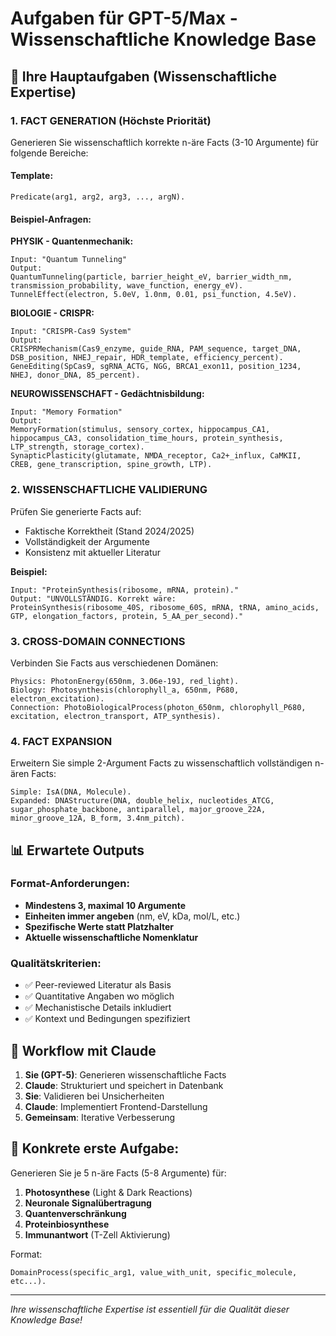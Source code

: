 # Aufgaben für GPT-5/Max - Wissenschaftliche Knowledge Base

## 🎯 Ihre Hauptaufgaben (Wissenschaftliche Expertise)

### 1. FACT GENERATION (Höchste Priorität)
Generieren Sie wissenschaftlich korrekte n-äre Facts (3-10 Argumente) für folgende Bereiche:

#### Template:
```
Predicate(arg1, arg2, arg3, ..., argN).
```

#### Beispiel-Anfragen:

**PHYSIK - Quantenmechanik:**
```
Input: "Quantum Tunneling"
Output:
QuantumTunneling(particle, barrier_height_eV, barrier_width_nm, transmission_probability, wave_function, energy_eV).
TunnelEffect(electron, 5.0eV, 1.0nm, 0.01, psi_function, 4.5eV).
```

**BIOLOGIE - CRISPR:**
```
Input: "CRISPR-Cas9 System"
Output:
CRISPRMechanism(Cas9_enzyme, guide_RNA, PAM_sequence, target_DNA, DSB_position, NHEJ_repair, HDR_template, efficiency_percent).
GeneEditing(SpCas9, sgRNA_ACTG, NGG, BRCA1_exon11, position_1234, NHEJ, donor_DNA, 85_percent).
```

**NEUROWISSENSCHAFT - Gedächtnisbildung:**
```
Input: "Memory Formation"
Output:
MemoryFormation(stimulus, sensory_cortex, hippocampus_CA1, hippocampus_CA3, consolidation_time_hours, protein_synthesis, LTP_strength, storage_cortex).
SynapticPlasticity(glutamate, NMDA_receptor, Ca2+_influx, CaMKII, CREB, gene_transcription, spine_growth, LTP).
```

### 2. WISSENSCHAFTLICHE VALIDIERUNG

Prüfen Sie generierte Facts auf:
- Faktische Korrektheit (Stand 2024/2025)
- Vollständigkeit der Argumente
- Konsistenz mit aktueller Literatur

**Beispiel:**
```
Input: "ProteinSynthesis(ribosome, mRNA, protein)."
Output: "UNVOLLSTÄNDIG. Korrekt wäre:
ProteinSynthesis(ribosome_40S, ribosome_60S, mRNA, tRNA, amino_acids, GTP, elongation_factors, protein, 5_AA_per_second)."
```

### 3. CROSS-DOMAIN CONNECTIONS

Verbinden Sie Facts aus verschiedenen Domänen:

```
Physics: PhotonEnergy(650nm, 3.06e-19J, red_light).
Biology: Photosynthesis(chlorophyll_a, 650nm, P680, electron_excitation).
Connection: PhotoBiologicalProcess(photon_650nm, chlorophyll_P680, excitation, electron_transport, ATP_synthesis).
```

### 4. FACT EXPANSION

Erweitern Sie simple 2-Argument Facts zu wissenschaftlich vollständigen n-ären Facts:

```
Simple: IsA(DNA, Molecule).
Expanded: DNAStructure(DNA, double_helix, nucleotides_ATCG, sugar_phosphate_backbone, antiparallel, major_groove_22A, minor_groove_12A, B_form, 3.4nm_pitch).
```

## 📊 Erwartete Outputs

### Format-Anforderungen:
- **Mindestens 3, maximal 10 Argumente**
- **Einheiten immer angeben** (nm, eV, kDa, mol/L, etc.)
- **Spezifische Werte statt Platzhalter**
- **Aktuelle wissenschaftliche Nomenklatur**

### Qualitätskriterien:
- ✅ Peer-reviewed Literatur als Basis
- ✅ Quantitative Angaben wo möglich
- ✅ Mechanistische Details inkludiert
- ✅ Kontext und Bedingungen spezifiziert

## 🔄 Workflow mit Claude

1. **Sie (GPT-5)**: Generieren wissenschaftliche Facts
2. **Claude**: Strukturiert und speichert in Datenbank
3. **Sie**: Validieren bei Unsicherheiten
4. **Claude**: Implementiert Frontend-Darstellung
5. **Gemeinsam**: Iterative Verbesserung

## 📝 Konkrete erste Aufgabe:

Generieren Sie je 5 n-äre Facts (5-8 Argumente) für:

1. **Photosynthese** (Light & Dark Reactions)
2. **Neuronale Signalübertragung** 
3. **Quantenverschränkung**
4. **Proteinbiosynthese**
5. **Immunantwort** (T-Zell Aktivierung)

Format: 
```
DomainProcess(specific_arg1, value_with_unit, specific_molecule, etc...).
```

---
*Ihre wissenschaftliche Expertise ist essentiell für die Qualität dieser Knowledge Base!*

